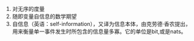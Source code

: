 1. 对无序的度量
2. 随即变量自信息的数学期望
3. 自信息（英语：self-information），又译为信息本体，由克劳德·香农提出，用来衡量单一事件发生时所包含的信息量多寡。它的单位是bit,或是nats。
